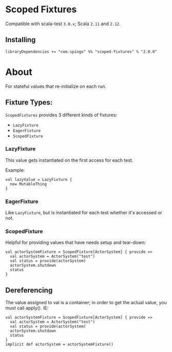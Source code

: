# Scoped Fixtures

Compatible with scala-test `3.0.x`; Scala `2.11` and `2.12`.

## Installing

    libraryDependencies += "com.spingo" %% "scoped-fixtures" % "2.0.0"

# About


For stateful values that re-initialize on each run.

## Fixture Types:

`ScopedFixtures` provides 3 different kinds of fixtures:

- `LazyFixture`
- `EagerFixture`
- `ScopedFixture`

### LazyFixture

This value gets instantiated on the first access for each test.

Example:

    val lazyValue = LazyFixture {
      new MutableThing
    }

### EagerFixture

Like `LazyFixture`, but is instantiated for each test whether it's accessed or not.

### ScopedFixture

Helpful for providing values that have needs setup and tear-down:

    val actorSystemFixture = ScopedFixture[ActorSystem] { provide =>
      val actorSystem = ActorSystem("test")
      val status = provide(actorSystem)
      actorSystem.shutdown
      status
    }

## Dereferencing

The value assigned to val is a container; in order to get the actual value, you must call apply(). IE:

    val actorSystemFixture = ScopedFixture[ActorSystem] { provide =>
      val actorSystem = ActorSystem("test")
      val status = provide(actorSystem)
      actorSystem.shutdown
      status
    }
    implicit def actorSystem = actorSystemFixture()
